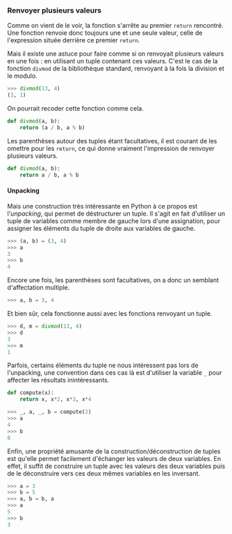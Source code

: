 ### Renvoyer plusieurs valeurs

Comme on vient de le voir, la fonction s'arrête au premier `return` rencontré.
Une fonction renvoie donc toujours une et une seule valeur, celle de l'expression située derrière ce premier `return`.

Mais il existe une astuce pour faire comme si on renvoyait plusieurs valeurs en une fois : en utilisant un tuple contenant ces valeurs.
C'est le cas de la fonction `divmod` de la bibliothèque standard, renvoyant à la fois la division et le modulo.

```python
>>> divmod(13, 4)
(3, 1)
```

On pourrait recoder cette fonction comme cela.

```python
def divmod(a, b):
    return (a / b, a % b)
```

Les parenthèses autour des tuples étant facultatives, il est courant de les omettre pour les `return`, ce qui donne vraiment l'impression de renvoyer plusieurs valeurs.

```python
def divmod(a, b):
    return a / b, a % b
```

#### Unpacking

Mais une construction très intéressante en Python à ce propos est l'_unpacking_, qui permet de déstructurer un tuple.
Il s'agit en fait d'utiliser un tuple de variables comme membre de gauche lors d'une assignation, pour assigner les éléments du tuple de droite aux variables de gauche.

```python
>>> (a, b) = (3, 4)
>>> a
3
>>> b
4
```

Encore une fois, les parenthèses sont facultatives, on a donc un semblant d'affectation multiple.

```python
>>> a, b = 3, 4
```

Et bien sûr, cela fonctionne aussi avec les fonctions renvoyant un tuple.

```python
>>> d, m = divmod(13, 4)
>>> d
3
>>> m
1
```

Parfois, certains éléments du tuple ne nous intéressent pas lors de l'unpacking, une convention dans ces cas là est d'utiliser la variable `_` pour affecter les résultats inintéressants.

```python
def compute(x):
    return x, x*2, x*3, x*4
```

```python
>>> _, a, _, b = compute(2)
>>> a
4
>>> b
8
```

Enfin, une propriété amusante de la construction/déconstruction de tuples est qu'elle permet facilement d'échanger les valeurs de deux variables.
En effet, il suffit de construire un tuple avec les valeurs des deux variables puis de le déconstruire vers ces deux mêmes variables en les inversant.

```python
>>> a = 3
>>> b = 5
>>> a, b = b, a
>>> a
5
>>> b
3
```
